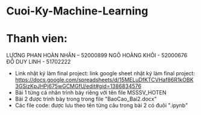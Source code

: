 # Cuoi-Ky-Machine-Learning
# Thanh vien:
  LƯƠNG PHAN HOÀN NHÂN – 52000899
  NGÔ HOÀNG KHÔI - 52000676
  ĐỖ DUY LINH - 51702222

- Link nhật ký làm final project: link google sheet nhật ký làm final project: https://docs.google.com/spreadsheets/d/15MELuDfKTCVHaf86R1kOBK3GSizKpJHPj675wGCMGfU/edit#gid=1386834576
- Bài 1 từng cá nhân trình bày riêng với tên file MSSSV_HOTEN
- Bài 2 được trình bày trong trong file "BaoCao_Bai2.docx"
- Các file code: được lưu theo tên từng câu trong bài 2 có đuôi ".ipynb"
